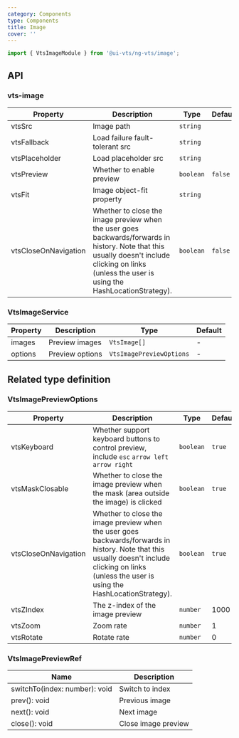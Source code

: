 ```yaml
---
category: Components
type: Components
title: Image
cover: ''
---
```


```ts
import { VtsImageModule } from '@ui-vts/ng-vts/image';
```

## API

### vts-image

| Property | Description | Type | Default |
| --- | --- | --- | --- |
| vtsSrc | Image path | `string` | |
| vtsFallback | Load failure fault-tolerant src | `string` |  |
| vtsPlaceholder | Load placeholder src | `string` |  |
| vtsPreview | Whether to enable preview | `boolean` | `false` |
| vtsFit | Image object-fit property | `string` |  |
| vtsCloseOnNavigation | Whether to close the image preview when the user goes backwards/forwards in history. Note that this usually doesn't include clicking on links (unless the user is using the HashLocationStrategy). | `boolean` | `false` |

### VtsImageService

| Property | Description | Type | Default |
| --- | --- | --- | --- |
| images | Preview images | `VtsImage[]` | - |
| options | Preview options | `VtsImagePreviewOptions` | - |

## Related type definition

### VtsImagePreviewOptions

| Property | Description | Type | Default |
| --- | --- | --- | --- |
| vtsKeyboard      | Whether support keyboard buttons to control preview, include `esc` `arrow left` `arrow right` | `boolean` | `true` |
| vtsMaskClosable      | Whether to close the image preview when the mask (area outside the image) is clicked | `boolean` | `true` |
| vtsCloseOnNavigation      | Whether to close the image preview when the user goes backwards/forwards in history. Note that this usually doesn't include clicking on links (unless the user is using the HashLocationStrategy). | `boolean` | `true` |
| vtsZIndex      | The z-index of the image preview | `number` | 1000 |
| vtsZoom      | Zoom rate | `number` | 1 |
| vtsRotate      | Rotate rate | `number` | 0 |

### VtsImagePreviewRef

| Name | Description |
| --- | --- |
| switchTo(index: number): void | Switch to index |
| prev(): void | Previous image |
| next(): void | Next image |
| close(): void | Close image preview |
